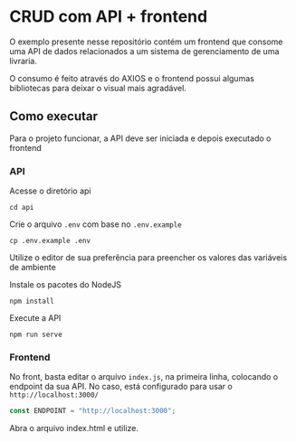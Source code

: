 # CRUD com API + frontend

O exemplo presente nesse repositório contém um frontend que consome uma API de dados relacionados a um sistema de gerenciamento de uma livraria.

O consumo é feito através do AXIOS e o frontend possui algumas bibliotecas para deixar o visual mais agradável.

## Como executar

Para o projeto funcionar, a API deve ser iniciada e depois executado o frontend

### API

Acesse o diretório api

```
cd api
```

Crie o arquivo `.env` com base no `.env.example`
```
cp .env.example .env
```

Utilize o editor de sua preferência para preencher os valores das variáveis de ambiente

Instale os pacotes do NodeJS
```
npm install
```

Execute a API
```
npm run serve
```

### Frontend
No front, basta editar o arquivo `index.js`, na primeira linha, colocando o endpoint da sua API. No caso, está configurado para usar o `http://localhost:3000/`

```javascript
const ENDPOINT = "http://localhost:3000";
```

Abra o arquivo index.html e utilize.
